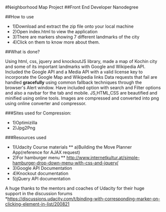 #Neighborhood Map Project
##Front End Developer Nanodegree

##How to use

* 1)Download and extract the zip file onto your local machine
* 2)Open index.html to view the application
* 3)There are markers showing 7 different landmarks of the city
* 4)Click on them to know more about them.

##What is done?

Using html, css, jquery and knockoutJS library, made a map of Kochin city and some of its important landmarks with Google and Wikipedia API.
Included the Google API and a Media API  with a valid license key to incorporate the Google Map and Wikipedia links
Data requests that fail are handled **gracefully** using common fallback techniques through the browser's Alert window.
Have included option with search and Filter options and also a navbar for the tab and mobile.
JS,HTML,CSS are beautified and minified using online tools.
Images are compressed and converted into png using online converter and compressor.

###Sites used for Compression:

* 1)Optimizilla
* 2)Jpg2Png

###Resources used

* 1)Udacity Course materials
    ** a)Building the Move Planner App(reference for AJAX request)
* 2)For hamburger menu
    ** http://www.internetkultur.at/simple-hamburger-drop-down-menu-with-css-and-jquery/
* 3)Google API Documentation
* 4)Knockout documentation
* 5)jQuery API documentation

A huge thanks to the mentors and coaches of Udacity for their huge support in the discussion forums
  *https://discussions.udacity.com/t/binding-with-corresponding-marker-on-clicking-element-in-list/200821

